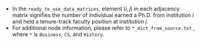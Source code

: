 * In the `ready_to_use_data_matrices`, element $(i,j)$ in each adjacency matrix signifies the number of individual earned a Ph.D. from institution $i$ and held a tenure-track faculty position at institution $j$.
* For additional node information, please refer to `*_dict_from_source.txt` , where `*` is `Business`, `CS`, and `History`.
